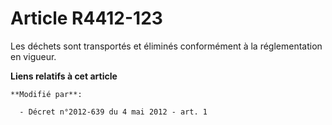 # Article R4412-123

Les déchets sont transportés et éliminés conformément à la réglementation en vigueur.

**Liens relatifs à cet article**

	**Modifié par**:

	  - Décret n°2012-639 du 4 mai 2012 - art. 1
